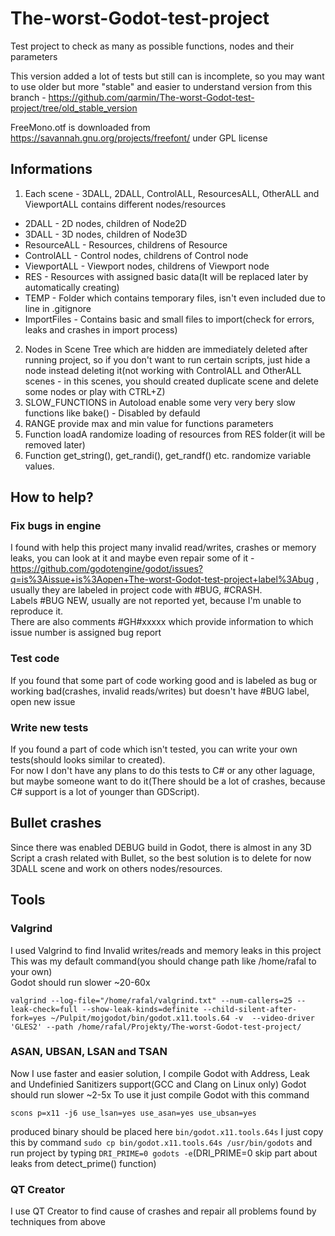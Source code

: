 # The-worst-Godot-test-project
Test project to check as many as possible functions, nodes and their parameters

This version added a lot of tests but still can is incomplete, so you may want to use older but more "stable" and easier to understand version from this branch - https://github.com/qarmin/The-worst-Godot-test-project/tree/old_stable_version

FreeMono.otf is downloaded from https://savannah.gnu.org/projects/freefont/ under GPL license  
## Informations
1. Each scene - 3DALL, 2DALL, ControlALL, ResourcesALL, OtherALL and ViewportALL contains different nodes/resources  
- 2DALL - 2D nodes, children of Node2D  
- 3DALL - 3D nodes, children of Node3D  
- ResourceALL - Resources, childrens of Resource  
- ControlALL - Control nodes, childrens of Control node  
- ViewportALL - Viewport nodes, childrens of Viewport node  
- RES - Resources with assigned basic data(It will be replaced later by automatically creating)  
- TEMP - Folder which contains temporary files, isn't even included due to line in .gitignore  
- ImportFiles - Contains basic and small files to import(check for errors, leaks and crashes in import process)
2. Nodes in Scene Tree which are hidden are immediately deleted after running project, so if you don't want to run certain scripts, just hide a node instead deleting it(not working with ControlALL and OtherALL scenes - in this scenes, you should created duplicate scene and delete some nodes or play with CTRL+Z)
3. SLOW_FUNCTIONS in Autoload enable some very very bery slow functions like bake() - Disabled by defauld
4. RANGE provide max and min value for functions parameters
5. Function loadA randomize loading of resources from RES folder(it will be removed later)
6. Function get_string(), get_randi(), get_randf() etc. randomize variable values.


## How to help?
### Fix bugs in engine
I found with help this project many invalid read/writes, crashes or memory leaks, you can look at it and maybe even repair some of it - https://github.com/godotengine/godot/issues?q=is%3Aissue+is%3Aopen+The-worst-Godot-test-project+label%3Abug , usually they are labeled in project code with #BUG, #CRASH.  
Labels #BUG NEW, usually are not reported yet, because I'm unable to reproduce it.  
There are also comments #GH#xxxxx which provide information to which issue number is assigned bug report
### Test code
If you found that some part of code working good and is labeled as bug or working bad(crashes, invalid reads/writes) but doesn't have #BUG label, open new issue
### Write new tests
If you found a part of code which isn't tested, you can write your own tests(should looks similar to created).  
For now I don't have any plans to do this tests to C# or any other laguage, but maybe someone want to do it(There should be a lot of crashes, because C# support is a lot of younger than GDScript).
## Bullet crashes
Since there was enabled DEBUG build in Godot, there is almost in any 3D Script a crash related with Bullet, so the best solution is to delete for now 3DALL scene and work on others nodes/resources.

## Tools
### Valgrind
I used Valgrind to find Invalid writes/reads and memory leaks in this project  
This was my default command(you should change path like /home/rafal to your own)  
Godot should run slower ~20-60x
```
valgrind --log-file="/home/rafal/valgrind.txt" --num-callers=25 --leak-check=full --show-leak-kinds=definite --child-silent-after-fork=yes ~/Pulpit/mojgodot/bin/godot.x11.tools.64 -v  --video-driver 'GLES2' --path /home/rafal/Projekty/The-worst-Godot-test-project/
```
### ASAN, UBSAN, LSAN and TSAN
Now I use faster and easier solution, I compile Godot with Address, Leak and Undefinied Sanitizers support(GCC and Clang on Linux only)
Godot should run slower ~2-5x
To use it just compile Godot with this command
```
scons p=x11 -j6 use_lsan=yes use_asan=yes use_ubsan=yes
```
produced binary should be placed here `bin/godot.x11.tools.64s`
I just copy this by command `sudo cp bin/godot.x11.tools.64s /usr/bin/godots` and run project by typing `DRI_PRIME=0 godots -e`(DRI_PRIME=0 skip part about leaks from detect_prime() function)
### QT Creator
I use QT Creator to find cause of crashes and repair all problems found by techniques from above

